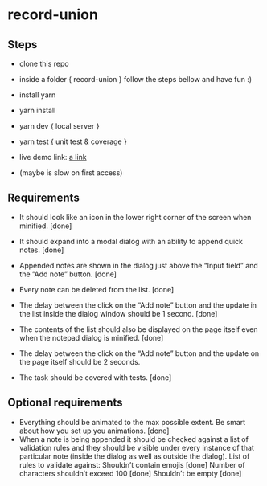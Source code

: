 # record-union

## Steps
- clone this repo
- inside a folder { record-union } follow the steps bellow and have fun :)
- install yarn
- yarn install
- yarn dev { local server }
- yarn test { unit test & coverage }

- live demo link: [a link](quick-notes-fafxunmwiq.now.sh)
- (maybe is slow on first access)

## Requirements
- It should look like an icon in the lower right corner of the screen when minified. [done]

- It should expand into a modal dialog with an ability to append quick notes. [done]

- Appended notes are shown in the dialog just above the “Input field” and the ”Add note” button. [done]

- Every note can be deleted from the list. [done]

- The delay between the click on the “Add note” button and the update in the list inside the dialog window should be 1 second. [done]

- The contents of the list should also be displayed on the page itself even when the notepad dialog is minified. [done]

- The delay between the click on the “Add note” button and the update on the page itself should be 2 seconds.

- The task should be covered with tests. [done]

## Optional requirements
- Everything should be animated to the max possible extent. Be smart about how you set up you animations. [done]
- When a note is being appended it should be checked against a list of validation rules and they should be visible
under every instance of that particular note (inside the dialog as well as outside the dialog). List of rules to validate against:
Shouldn’t contain emojis [done]
Number of characters shouldn’t exceed 100 [done]
Shouldn’t be empty [done]
